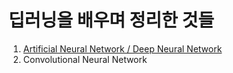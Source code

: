 딥러닝을 배우며 정리한 것들
============================

1. [Artificial Neural Network / Deep Neural Network](https://github.com/seoyounji/DeepLearning/tree/main/Artifical%20Neural%20Network)     
2. Convolutional Neural Network
